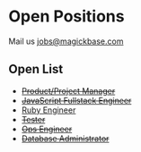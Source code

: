# Open Positions

Mail us jobs@magickbase.com

## Open List

- <del>[Product/Project Manager](<https://github.com/Magickbase/open-positions/blob/main/PM(Full-time%2C40h_per_week).md>)</del>
- <del>[JavaScript Fullstack Engineer](<https://github.com/Magickbase/open-positions/blob/main/JavaScript(Full-time%2C40h_per_week).md>)</del>
- [Ruby Engineer](<https://github.com/Magickbase/open-positions/blob/main/Ruby(Full-time%2C40h_per_week).md>)
- <del>[Tester](<https://github.com/Magickbase/open-positions/blob/main/Tester(Full-time).md>)</del>
- <del>[Ops Engineer](<https://github.com/Magickbase/open-positions/blob/main/Ops(Full-time).md>)</del>
- <del>[Database Administrator](<https://github.com/Magickbase/open-positions/blob/main/Database-Administrator(Full-time%2C40h_per_week).md>)</del>
